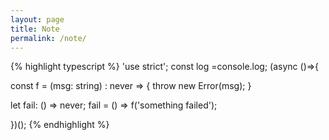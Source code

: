 ```yaml
---
layout: page
title: Note
permalink: /note/
---
```


{% highlight typescript %}
'use strict'; const log =console.log; (async ()=>{

const f =
  (msg: string) : never =>
    { throw new Error(msg); }

let fail: () => never;
fail = () => f('something failed');

})();
{% endhighlight %}
